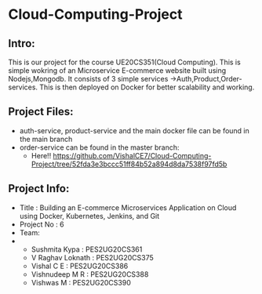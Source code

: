 # Cloud-Computing-Project 
## Intro:
This is our project for the course UE20CS351(Cloud Computing).
This is simple wokring of an Microservice E-commerce website built using Nodejs,Mongodb. It consists of 3 simple services ->Auth,Product,Order-services. This is then deployed on Docker for better scalability and working.
## Project Files:
- auth-service, product-service and the main docker file can be found in the main branch
- order-service can be found in the master branch:
  - Here!! https://github.com/VishalCE7/Cloud-Computing-Project/tree/52fda3e3bccc51ff84b52a894d8da7538f97fd5b
## Project Info:
- Title : Building an E-commerce Microservices Application on Cloud using Docker, Kubernetes, Jenkins, and Git
- Project No : 6
- Team:
- 
  - Sushmita Kypa : PES2UG20CS361
  - V Raghav Loknath : PES2UG20CS375
  - Vishal C E : PES2UG20CS386
  - Vishnudeep M R : PES2UG20CS388
  - Vishwas M : PES2UG20CS390
